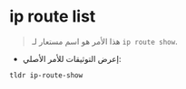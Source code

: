 # ip route list

> هذا الأمر هو اسم مستعار لـ  `ip route show`.

- إعرض التوثيقات للأمر الأصلي:

`tldr ip-route-show`
